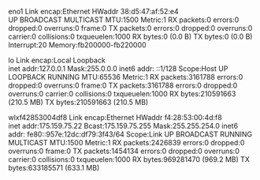 eno1      Link encap:Ethernet  HWaddr 38:d5:47:af:52:e4  
          UP BROADCAST MULTICAST  MTU:1500  Metric:1
          RX packets:0 errors:0 dropped:0 overruns:0 frame:0
          TX packets:0 errors:0 dropped:0 overruns:0 carrier:0
          collisions:0 txqueuelen:1000 
          RX bytes:0 (0.0 B)  TX bytes:0 (0.0 B)
          Interrupt:20 Memory:fb200000-fb220000 

lo        Link encap:Local Loopback  
          inet addr:127.0.0.1  Mask:255.0.0.0
          inet6 addr: ::1/128 Scope:Host
          UP LOOPBACK RUNNING  MTU:65536  Metric:1
          RX packets:3161788 errors:0 dropped:0 overruns:0 frame:0
          TX packets:3161788 errors:0 dropped:0 overruns:0 carrier:0
          collisions:0 txqueuelen:1000 
          RX bytes:210591663 (210.5 MB)  TX bytes:210591663 (210.5 MB)

wlxf42853004df8 Link encap:Ethernet  HWaddr f4:28:53:00:4d:f8  
          inet addr:175.159.75.22  Bcast:175.159.75.255  Mask:255.255.254.0
          inet6 addr: fe80::957e:12dc:df79:3f43/64 Scope:Link
          UP BROADCAST RUNNING MULTICAST  MTU:1500  Metric:1
          RX packets:2426839 errors:0 dropped:0 overruns:0 frame:0
          TX packets:1454134 errors:0 dropped:0 overruns:0 carrier:0
          collisions:0 txqueuelen:1000 
          RX bytes:969281470 (969.2 MB)  TX bytes:633185571 (633.1 MB)


